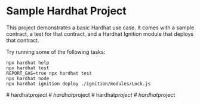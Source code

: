 # Sample Hardhat Project

This project demonstrates a basic Hardhat use case. It comes with a sample contract, a test for that contract, and a Hardhat Ignition module that deploys that contract.

Try running some of the following tasks:

```shell
npx hardhat help
npx hardhat test
REPORT_GAS=true npx hardhat test
npx hardhat node
npx hardhat ignition deploy ./ignition/modules/Lock.js
```
#   h a r d h a t _ p r o j e c t  
 #   h a r d h a t _ p r o j e c t  
 #   h a r d h a t _ p r o j e c t  
 #   h a r d h a t _ p r o j e c t  
 